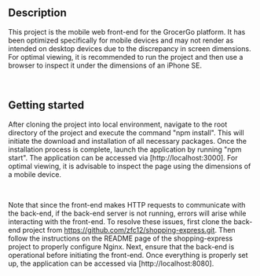 ## Description

This project is the mobile web front-end for the GrocerGo platform. It has been optimized specifically for mobile devices and may not render as intended on desktop devices due to the discrepancy in screen dimensions. For optimal viewing, it is recommended to run the project and then use a browser to inspect it under the dimensions of an iPhone SE.

&nbsp;

## Getting started

After cloning the project into local environment, navigate to the root directory of the project and execute the command "npm install". This will initiate the download and installation of all necessary packages. Once the installation process is complete, launch the application by running "npm start". The application can be accessed via [http://localhost:3000]. For optimal viewing, it is advisable to inspect the page using the dimensions of a mobile device.

&nbsp;

Note that since the front-end makes HTTP requests to communicate with the back-end, if the back-end server is not running, errors will arise while interacting with the front-end. To resolve these issues, first clone the back-end project from https://github.com/zfc12/shopping-express.git. Then follow the instructions on the README page of the shopping-express project to properly configure Nginx. Next, ensure that the back-end is operational before initiating the front-end. Once everything is properly set up, the application can be accessed via [http://localhost:8080].

&nbsp;
